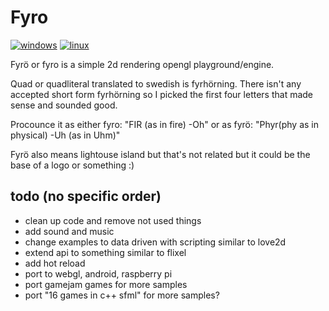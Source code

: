 # Fyro

[![windows](https://github.com/madeso/fyro/workflows/windows/badge.svg?branch=master)](https://github.com/madeso/fyro/actions?query=workflow%3Awindows)
[![linux](https://github.com/madeso/fyro/workflows/linux/badge.svg?branch=master)](https://github.com/madeso/fyro/actions?query=workflow%3Alinux)



Fyrö or fyro is a simple 2d rendering opengl playground/engine.

Quad or quadliteral translated to swedish is fyrhörning. There isn't any accepted short form fyrhörning so I picked the first four letters that made sense and sounded good.

Procounce it as either fyro: "FIR (as in fire) -Oh" or as fyrö: "Phyr(phy as in physical) -Uh (as in Uhm)"

Fyrö also means lightouse island but that's not related but it could be the base of a logo or something :)


## todo (no specific order)

* clean up code and remove not used things
* add sound and music
* change examples to data driven with scripting similar to love2d
* extend api to something similar to flixel
* add hot reload
* port to webgl, android, raspberry pi
* port gamejam games for more samples
* port "16 games in c++ sfml" for more samples?

